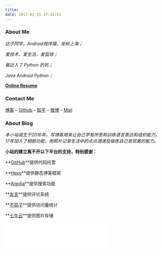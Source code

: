 ```yaml
---
title: 
date: 2017-02-15 17:42:51
---
```


### About Me



*达子同学，Android程序猿，坐标上海；*

*爱技术，爱生活，爱篮球；*

*最近入了  Python 的坑；*

*Java  Android  Python；*

**<a href="/dist/index.html">Online Resume</a>**


### Contact Me



<a href="http://darrenfantasy.com/">博客</a>  –  <a href="https://github.com/darrenfantasy" target="_blank" rel="external">Github</a> –  <a href="https://www.zhihu.com/people/darren-78-24" target="_blank" rel="external">知乎</a> – <a href="http://weibo.com/Fantasy1112" target="_blank" rel="external">微博</a>  – <a href="mailto:darrenfantasy30@gmail.com" target="_blank" rel="external">Mail</a>



### About Blog



*本小站诞生于2016年，写博客用来让自己学有所思和训练语言表达和组织能力。*
*17年加入了相册功能，用照片记录生活中的点点滴滴及锻炼自己发现美的能力。*

**小站的建立离不开以下平台的支持，特别感谢：**

**<a href="https://github.com/" target="_blank">GitHub</a>**提供代码托管

**<a href="https://hexo.io/" target="_blank">Hexo</a>**提供静态博客框架

**<a href="https://www.algolia.com/" target="_blank">Algolia</a>**提供搜索功能

**<a href="http://www.uyan.cc/" target="_blank">友言</a>**提供评论系统

**<a href="http://busuanzi.ibruce.info/" target="_blank">不蒜子</a>**提供访问量统计

**<a href="http://www.qiniu.com/" target="_blank">七牛云</a>**提供图片存储









<iframe frameborder="no" border="0" marginwidth="0" marginheight="0" width=330 height=86 src="//music.163.com/outchain/player?type=2&id=25706282&auto=0&height=66"></iframe>



















